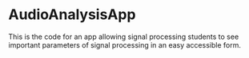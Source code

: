 # AudioAnalysisApp

This is the code for an app allowing signal processing students to see important parameters of signal processing in an easy accessible form.
